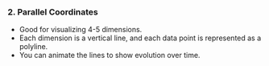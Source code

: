 ### 2. Parallel Coordinates
- Good for visualizing 4-5 dimensions.
- Each dimension is a vertical line, and each data point is represented as a polyline.
- You can animate the lines to show evolution over time.

